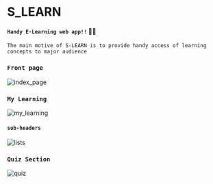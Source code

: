 # S_LEARN
#### `Handy E-Learning web app!!` 🌷💫

`The main motive of S-LEARN is to provide handy access of learning concepts to major audience`


### `Front page`
![index_page](https://imgur.com/WaFFyLg.jpg)




### `My Learning`
![my_learning](https://imgur.com/TLYnif3.jpg)

#### `sub-headers` 
![lists](https://imgur.com/MAQl3UN.jpg)


### `Quiz Section`
![quiz](https://imgur.com/gHHiEdL.jpg)
